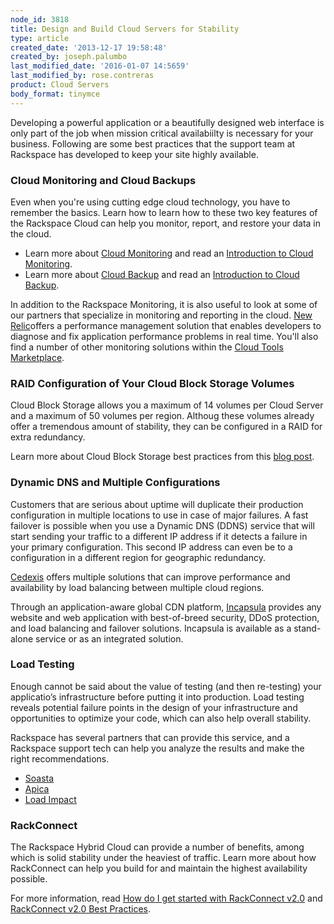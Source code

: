 ```yaml
---
node_id: 3818
title: Design and Build Cloud Servers for Stability
type: article
created_date: '2013-12-17 19:58:48'
created_by: joseph.palumbo
last_modified_date: '2016-01-07 14:5659'
last_modified_by: rose.contreras
product: Cloud Servers
body_format: tinymce
---
```


Developing a powerful application or a beautifully designed web
interface is only part of the job when mission critical availabiilty is
necessary for your business. Following are some best practices that the
support team at Rackspace has developed to keep your site highly
available. 

### Cloud Monitoring and Cloud Backups

Even when you're using cutting edge cloud technology, you have to
remember the basics. Learn how to learn how to these two key features of
the Rackspace Cloud can help you monitor, report, and restore your data
in the cloud. 

-   Learn more about [Cloud
    Monitoring](http://www.rackspace.com/knowledge_center/article/available-checks-for-rackspace-monitoring)
    and read an [Introduction to Cloud
    Monitoring](https://community.rackspace.com/products/f/25/t/1892.aspx).
-   Learn more about [Cloud
    Backup](http://www.rackspace.com/knowledge_center/article/rackspace-cloud-backup-overview)
    and read an [Introduction to Cloud
    Backup](https://community.rackspace.com/products/f/25/t/1887.aspx).
     

In addition to the Rackspace Monitoring, it is also useful to look at
some of our partners that specialize in monitoring and reporting in the
cloud. [New
Relic](https://cloudtools.rackspace.com/apps/347#!overview)offers a
performance management solution that enables developers to diagnose and
fix application performance problems in real time. You'll also find a
number of other monitoring solutions within the [Cloud Tools
Marketplace](https://cloudtools.rackspace.com/home#!category/65).

### RAID Configuration of Your Cloud Block Storage Volumes 

Cloud Block Storage allows you a maximum of 14 volumes per Cloud Server
and a maximum of 50 volumes per region. Althoug these volumes already
offer a tremendous amount of stability, they can be configured in a RAID
for extra redundancy. 

Learn more about Cloud Block Storage best practices from this [blog
post](http://www.rackspace.com/blog/best-practices-for-cloud-block-storage/).  

 

### Dynamic DNS and Multiple Configurations

Customers that are serious about uptime will duplicate their production
configuration in multiple locations to use in case of major failures. A
fast failover is possible when you use a Dynamic DNS (DDNS) service that
will start sending your traffic to a different IP address if it detects
a failure in your primary configuration. This second IP address can even
be to a configuration in a different region for geographic redundancy. 

[Cedexis](https://cloudtools.rackspace.com/listing?q=cedexis#!/list/page/1/search=cedexis)
offers multiple solutions that can improve performance and availability
by load balancing between multiple cloud regions.  

Through an application-aware global CDN platform,
[Incapsula](https://cloudtools.rackspace.com/apps/201?restoreSearch=true#!overview)
provides any website and web application with best-of-breed security,
DDoS protection, and load balancing and failover solutions.  Incapsula
is available as a stand-alone service or as an integrated solution.

 

### Load Testing

Enough cannot be said about the value of testing (and then re-testing)
your applicatio&rsquo;s infrastructure before putting it into production.
Load testing reveals potential failure points in the design of your
infrastructure and opportunities to optimize your code, which can also
help overall stability. 

Rackspace has several partners that can provide this service, and a
Rackspace support tech can help you analyze the results and make the
right recommendations. 

-   [Soasta](https://cloudtools.rackspace.com/apps/381?restoreSearch=true#!overview)  
-   [Apica](https://cloudtools.rackspace.com/apps/207?restoreSearch=true#!overview)  
-   [Load
    Impact](https://cloudtools.rackspace.com/apps/897?restoreSearch=true#!overview) 

 

### RackConnect

The Rackspace Hybrid Cloud can provide a number of benefits, among which
is solid stability under the heaviest of traffic. Learn more about how
RackConnect can help you build for and maintain the highest availability
possible. 

For more information, read [How do I get started with RackConnect
v2.0](http://www.rackspace.com/knowledge_center/article/how-do-i-get-started-with-rackconnect-v20) and
[RackConnect v2.0 Best
Practices](http://www.rackspace.com/knowledge_center/article/rackconnect-v20-best-practices). 

 

